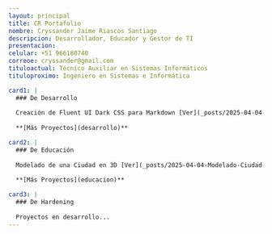 ```yaml
---
layout: principal
title: CR Portafolio
nombre: Cryssander Jaime Riascos Santiago
descripcion: Desarrollador, Educador y Gestor de TI
presentacion: 
celular: +51 966180740
correoe: cryssander@gmail.com
tituloactual: Técnico Auxiliar en Sistemas Informáticos
tituloproximo: Ingeniero en Sistemas e Informática

card1: |
  ### De Desarrollo
  
  Creación de Fluent UI Dark CSS para Markdown [Ver](_posts/2025-04-04-Fluent-UI-Dark-Markdown)
    
  **[Más Proyectos](desarrollo)**

card2: |
  ### De Educación
  
  Modelado de una Ciudad en 3D [Ver](_posts/2025-04-04-Modelado-Ciudad-3D)
  
  **[Más Proyectos](educacion)**

card3: |
  ### De Hardening
  
  Proyectos en desarrollo...
---
```

